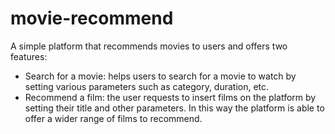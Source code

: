 # movie-recommend
A simple platform that recommends movies to users and offers two features:
  - Search for a movie: helps users to search for a movie to watch by setting various parameters such as category, duration, etc.
  - Recommend a film: the user requests to insert films on the platform by setting their title and other parameters. In this way the platform is able to offer a wider range of films to recommend.
